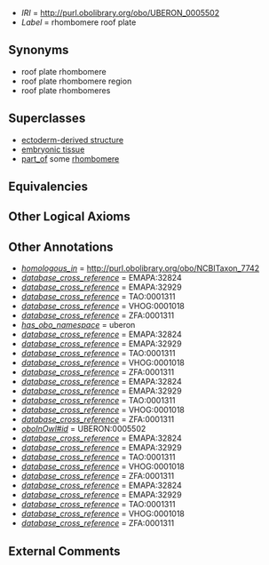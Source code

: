  * *IRI* = http://purl.obolibrary.org/obo/UBERON_0005502
 * *Label* = rhombomere roof plate

## Synonyms

 * roof plate rhombomere
 * roof plate rhombomere region
 * roof plate rhombomeres

## Superclasses

 * [ectoderm-derived structure](../../UBERON/21/UBERON_0004121.md)
 * [embryonic tissue](../../UBERON/91/UBERON_0005291.md)
 * [part_of](../../BFO/50/BFO_0000050.md) some [rhombomere](../../UBERON/92/UBERON_0001892.md)

## Equivalencies


## Other Logical Axioms


## Other Annotations

 * *[homologous_in](../../core#homologous/in/core#homologous_in.md)* = http://purl.obolibrary.org/obo/NCBITaxon_7742
 * *[database_cross_reference](../../ef/oboInOwl#hasDbXref.md)* = EMAPA:32824
 * *[database_cross_reference](../../ef/oboInOwl#hasDbXref.md)* = EMAPA:32929
 * *[database_cross_reference](../../ef/oboInOwl#hasDbXref.md)* = TAO:0001311
 * *[database_cross_reference](../../ef/oboInOwl#hasDbXref.md)* = VHOG:0001018
 * *[database_cross_reference](../../ef/oboInOwl#hasDbXref.md)* = ZFA:0001311
 * *[has_obo_namespace](../../ce/oboInOwl#hasOBONamespace.md)* = uberon
 * *[database_cross_reference](../../ef/oboInOwl#hasDbXref.md)* = EMAPA:32824
 * *[database_cross_reference](../../ef/oboInOwl#hasDbXref.md)* = EMAPA:32929
 * *[database_cross_reference](../../ef/oboInOwl#hasDbXref.md)* = TAO:0001311
 * *[database_cross_reference](../../ef/oboInOwl#hasDbXref.md)* = VHOG:0001018
 * *[database_cross_reference](../../ef/oboInOwl#hasDbXref.md)* = ZFA:0001311
 * *[database_cross_reference](../../ef/oboInOwl#hasDbXref.md)* = EMAPA:32824
 * *[database_cross_reference](../../ef/oboInOwl#hasDbXref.md)* = EMAPA:32929
 * *[database_cross_reference](../../ef/oboInOwl#hasDbXref.md)* = TAO:0001311
 * *[database_cross_reference](../../ef/oboInOwl#hasDbXref.md)* = VHOG:0001018
 * *[database_cross_reference](../../ef/oboInOwl#hasDbXref.md)* = ZFA:0001311
 * *[oboInOwl#id](../../id/oboInOwl#id.md)* = UBERON:0005502
 * *[database_cross_reference](../../ef/oboInOwl#hasDbXref.md)* = EMAPA:32824
 * *[database_cross_reference](../../ef/oboInOwl#hasDbXref.md)* = EMAPA:32929
 * *[database_cross_reference](../../ef/oboInOwl#hasDbXref.md)* = TAO:0001311
 * *[database_cross_reference](../../ef/oboInOwl#hasDbXref.md)* = VHOG:0001018
 * *[database_cross_reference](../../ef/oboInOwl#hasDbXref.md)* = ZFA:0001311
 * *[database_cross_reference](../../ef/oboInOwl#hasDbXref.md)* = EMAPA:32824
 * *[database_cross_reference](../../ef/oboInOwl#hasDbXref.md)* = EMAPA:32929
 * *[database_cross_reference](../../ef/oboInOwl#hasDbXref.md)* = TAO:0001311
 * *[database_cross_reference](../../ef/oboInOwl#hasDbXref.md)* = VHOG:0001018
 * *[database_cross_reference](../../ef/oboInOwl#hasDbXref.md)* = ZFA:0001311

## External Comments

